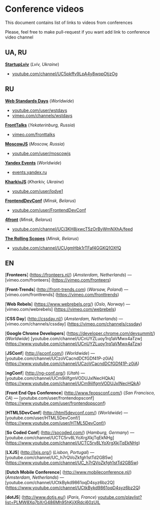 # Conference videos

This document contains list of links to videos from conferences

Please, feel free to make pull-request if you want add link to conference video channel


## UA, RU

[__StartupLviv__](http://startup.lviv.ua/) (_Lviv, Ukraine_)    
* [youtube.com/channel/UC5pkffv9LpA4y8wppOtjzOg](https://www.youtube.com/channel/UC5pkffv9LpA4y8wppOtjzOg)

## RU

[__Web Standards Days__](http://webstandardsdays.ru/) (_Worldwide_)
* [youtube.com/user/wstdays](https://www.youtube.com/user/wstdays)
* [vimeo.com/channels/wstdays](https://vimeo.com/channels/wstdays)    

[__FrontTalks__](http://fronttalks.ru/) (_Yekaterinburg, Russia_)   
* [vimeo.com/fronttalks](https://vimeo.com/fronttalks)

[__MoscowJS__](http://www.moscowjs.ru/) (_Moscow, Russia_)   
* [youtube.com/user/moscowjs](https://www.youtube.com/user/moscowjs)

[__Yandex Events__](https://events.yandex.ru/) (_Worldwide_)   
* [events.yandex.ru](https://events.yandex.ru/)

[__KharkivJS__](https://twitter.com/KharkivJS) (_Kharkiv, Ukraine_)   
* [youtube.com/user/lodye1](https://www.youtube.com/user/lodye1)

[__FrontendDevConf__](http://fdconf.by/) (_Minsk, Belarus_)  
* [youtube.com/user/FrontendDevConf](https://www.youtube.com/user/FrontendDevConf)

[__4front__](https://twitter.com/4frontby) (_Minsk, Belarus_)   
* [youtube.com/channel/UCj3KH8jxwcT5zOrByWmNXhA/feed](https://www.youtube.com/channel/UCj3KH8jxwcT5zOrByWmNXhA)

[__The Rolling Scopes__](http://rollingscopes.com/) (_Minsk, Belarus_)  
* [youtube.com/channel/UCUgmHbk1rTFaf4GGKQ1OXfQ](https://www.youtube.com/channel/UCUgmHbk1rTFaf4GGKQ1OXfQ)

## EN
[__Fronteers__] (https://fronteers.nl/) (_Amsterdam, Netherlands_) — 
[vimeo.com/fronteers] (https://vimeo.com/fronteers)

[__Front-Trends__] (http://front-trends.com) (_Warsaw, Poland_) — 
[vimeo.com/fronttrends] (https://vimeo.com/fronttrends)

[__Web Rebels__] (https://www.webrebels.org/) (_Oslo, Norway_) — 
[vimeo.com/webrebels] (https://vimeo.com/webrebels)

[__CSS Day__] (http://cssday.nl/) (_Amsterdam, Netherlands_) — 
[vimeo.com/channels/cssday] (https://vimeo.com/channels/cssday)

[__Google Chrome Developers__] (https://developer.chrome.com/devsummit/) (_Worldwide_)
[youtube.com/channel/UCnUYZLuoy1rq1aVMwx4aTzw] (https://www.youtube.com/channel/UCnUYZLuoy1rq1aVMwx4aTzw)

[__JSConf__] (http://jsconf.com/) (_Worldwide_) — 
[youtube.com/channel/UCzoVCacndDCfGDf41P-z0iA] (https://www.youtube.com/channel/UCzoVCacndDCfGDf41P-z0iA)

[__ngConf__] (http://ng-conf.org/) (_Utah_) — 
[youtube.com/channel/UCm9iiIfgmVODUJxINecHQkA] (https://www.youtube.com/channel/UCm9iiIfgmVODUJxINecHQkA)

[__Front End Ops Conference__] (http://www.feopsconf.com/) (_San Francisco, CA_) — 
[youtube.com/user/frontendopsconf] (https://www.youtube.com/user/frontendopsconf)

[__HTML5DevConf__] (http://html5devconf.com/) (_Worldwide_) — 
[youtube.com/user/HTML5DevConf/] (https://www.youtube.com/user/HTML5DevConf/)

[__So Coded Conf__] (http://socoded.com/) (_Hamburg, Germany_) — 
[youtube.com/channel/UCTC5rv8LYoXrgXkjTqEkNHg] (https://www.youtube.com/channel/UCTC5rv8LYoXrgXkjTqEkNHg)

[__LXJS__] (http://lxjs.org/) (_Lisbon, Portugal_) — 
[youtube.com/channel/UC_h7rQVoZkfgh1stTd2GB5w] (https://www.youtube.com/channel/UC_h7rQVoZkfgh1stTd2GB5w)

[__Dutch Mobile Conference__] (http://www.mobileconference.nl/) (_Amsterdam, Netherlands_) — 
[youtube.com/channel/UCtkBykd9861oqD4syz6bz2Q] (https://www.youtube.com/channel/UCtkBykd9861oqD4syz6bz2Q)

[__dotJS__] (http://www.dotjs.eu/) (_Paris, France_)
[youtube.com/playlist?list=PLMW8Xq7bXrG486Mh95hKjiXRdci60zUlL](https://www.youtube.com/playlist?list=PLMW8Xq7bXrG486Mh95hKjiXRdci60zUlL)



